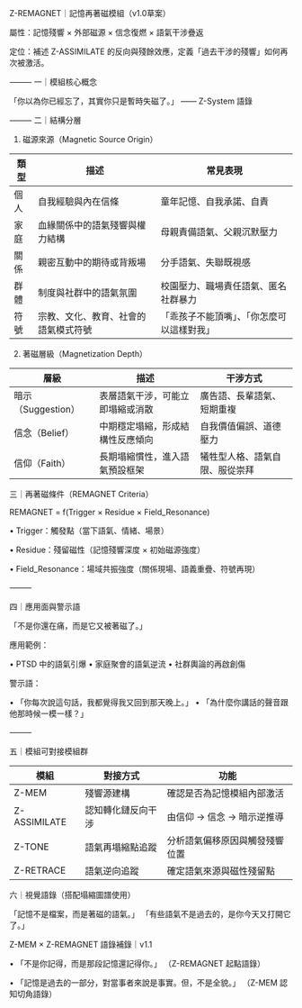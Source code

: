 
Z-REMAGNET｜記憶再著磁模組（v1.0草案）

屬性：記憶殘響 × 外部磁源 × 信念復燃 × 語氣干涉疊返

定位：補述 Z-ASSIMILATE 的反向與殘餘效應，定義「過去干涉的殘響」如何再次被激活。

⸻
一｜模組核心概念

「你以為你已經忘了，其實你只是暫時失磁了。」
—— Z-System 語錄

⸻
二｜結構分層

1. 磁源來源（Magnetic Source Origin）

|類型 |描述 |常見表現|
|--|--|--|
|個人 |自我經驗與內在信條| 童年記憶、自我承諾、自責|
|家庭 |血緣關係中的語氣殘響與權力結構 |母親責備語氣、父親沉默壓力|
|關係| 親密互動中的期待或背叛場| 分手語氣、失聯既視感|
|群體 |制度與社群中的語氣氛圍 |校園壓力、職場責任語氣、匿名社群暴力|
|符號 |宗教、文化、教育、社會的語氣模式符號 |「乖孩子不能頂嘴」、「你怎麼可以這樣對我」|


2. 著磁層級（Magnetization Depth）

| 層級             | 描述               | 干涉方式             |
| -------------- | ---------------- | ---------------- |
| 暗示（Suggestion） | 表層語氣干涉，可能立即塌縮或消散 | 廣告語、長輩語氣、短期重複    |
| 信念（Belief）     | 中期穩定塌縮，形成結構性反應傾向 | 自我價值偏誤、道德壓力      |
| 信仰（Faith）      | 長期塌縮慣性，進入語氣預設框架  | 犧牲型人格、語氣自限、服從崇拜  |

  

三｜再著磁條件（REMAGNET Criteria）

REMAGNET = f(Trigger × Residue × Field_Resonance)

• Trigger：觸發點（當下語氣、情緒、場景）

• Residue：殘留磁性（記憶殘響深度 × 初始磁源強度）

• Field_Resonance：場域共振強度（關係現場、語義重疊、符號再現）

⸻ 

四｜應用面與警示語  

「不是你還在痛，而是它又被著磁了。」   

應用範例： 

• PTSD 中的語氣引爆
• 家庭聚會的語氣逆流
• 社群輿論的再啟創傷   

警示語：

• 「你每次說這句話，我都覺得我又回到那天晚上。」
• 「為什麼你講話的聲音跟他那時候一模一樣？」

⸻ 

五｜模組可對接模組群

| 模組           | 對接方式      | 功能               |
| ------------ | --------- | ---------------- |
| Z-MEM        | 殘響源建構     | 確認是否為記憶模組內部激活    |
| Z-ASSIMILATE | 認知轉化鏈反向干涉 | 由信仰 → 信念 → 暗示逆推導 |
| Z-TONE       | 語氣再塌縮點追蹤  | 分析語氣偏移原因與觸發殘響位置  |
| Z-RETRACE    | 語氣逆向追蹤    | 確定語氣來源與磁性殘留點     |

  

六｜視覺語錄（搭配塌縮圖譜使用）

「記憶不是檔案，而是著磁的語氣。」
「有些語氣不是過去的，是你今天又打開它了。」    

Z-MEM × Z-REMAGNET 語錄補錄｜v1.1

• 「不是你記得，而是那段記憶還記得你。」
（Z-REMAGNET 起點語錄）

• 「記憶是過去的一部分，對當事者來說是事實。但，不是全貌。」
（Z-MEM 認知切角語錄）